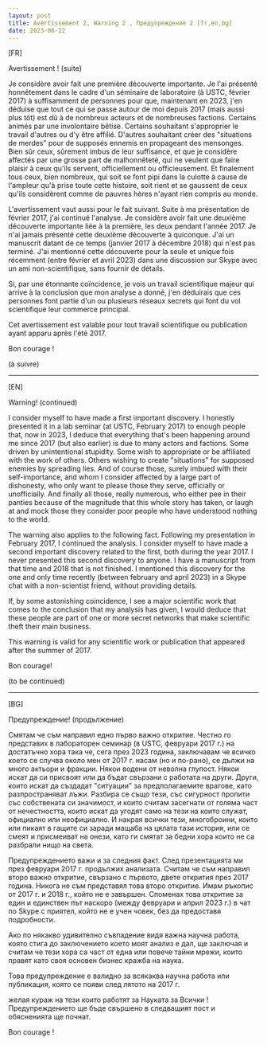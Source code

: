```yaml
---
layout: post  
title: Avertissement 2, Warning 2 , Предупреждение 2 [fr,en,bg]  
date: 2023-06-22
---
```


[FR]

Avertissement ! (suite)

Je considère avoir fait une première découverte importante. Je l'ai présenté honnêtement dans le cadre d'un séminaire de laboratoire (à USTC, février 2017) à suffisamment de personnes pour que, maintenant en 2023, j'en déduise que tout ce qui se passe autour de moi depuis 2017 (mais aussi plus tôt) est dû à de nombreux acteurs et de nombreuses factions. Certains animés par une involontaire bêtise. Certains souhaitant s'approprier le travail d'autres ou d'y être affilié. D'autres souhaitant créer des "situations de merdes" pour de supposés ennemis en propageant des mensonges. Bien sûr ceux, sûrement imbus de leur suffisance, et que je considère affectés par une grosse part de malhonnêteté, qui ne veulent que faire plaisir à ceux qu'ils servent, officiellement ou officieusement. Et finalement tous ceux, bien nombreux, qui soit se font pipi dans la culotte à cause de l'ampleur qu'à prise toute cette histoire, soit rient et se gaussent de ceux qu'ils considèrent comme de pauvres hères n'ayant rien compris au monde.

L'avertissement vaut aussi pour le fait suivant. Suite à ma présentation de février 2017, j'ai continué l'analyse. Je considère avoir fait une deuxième découverte importante liée à la première, les deux pendant l'année 2017. Je n'ai jamais présenté cette deuxième découverte à quiconque. J'ai un manuscrit datant de ce temps (janvier 2017 à décembre 2018) qui n'est pas terminé. J'ai mentionné cette découverte pour la seule et unique fois récemment (entre février et avril 2023) dans une discussion sur Skype avec un ami non-scientifique, sans fournir de détails.

Si, par une étonnante coïncidence, je vois un travail scientifique majeur qui arrive à la conclusion que mon analyse a donné, j'en déduirais que ces personnes font partie d'un ou plusieurs réseaux secrets qui font du vol scientifique leur commerce principal.

Cet avertissement est valable pour tout travail scientifique ou publication ayant apparu après l'été 2017.

Bon courage !

(à suivre)

---

[EN]

Warning! (continued)

I consider myself to have made a first important discovery. I honestly presented it in a lab seminar (at USTC, February 2017) to enough people that, now in 2023, I deduce that everything that's been happening around me since 2017 (but also earlier) is due to many actors and factions. Some driven by unintentional stupidity. Some wish to appropriate or be affiliated with the work of others. Others wishing to create "situations" for supposed enemies by spreading lies. And of course those, surely imbued with their self-importance, and whom I consider affected by a large part of dishonesty, who only want to please those they serve, officially or unofficially. And finally all those, really numerous, who either pee in their panties because of the magnitude that this whole story has taken, or laugh at and mock those they consider poor people who have understood nothing to the world.

The warning also applies to the following fact. Following my presentation in February 2017, I continued the analysis. I consider myself to have made a second important discovery related to the first, both during the year 2017. I never presented this second discovery to anyone. I have a manuscript from that time and 2018 that is not finished. I mentioned this discovery for the one and only time recently (between february and april 2023) in a Skype chat with a non-scientist friend, without providing details.

If, by some astonishing coincidence, I see a major scientific work that comes to the conclusion that my analysis has given, I would deduce that these people are part of one or more secret networks that make scientific theft their main business.

This warning is valid for any scientific work or publication that appeared after the summer of 2017.

Bon courage!

(to be continued)

---

[BG]

Предупреждение! (продължение)

Смятам че съм направил едно първо важно откритие. Честно го представих в лабораторен семинар (в USTC, февруари 2017 г.) на достатъчно хора така че, сега през 2023 година, заключавам че всичко което се случва около мен от 2017 г. насам (но и по-рано), се дължи на много актьори и фракции. Някои водени от неволна глупост. Някои искат да си присвоят или да бъдат свързани с работата на други. Други, които искат да създадат "ситуации" за предполагаемите врагове, като разпространяват лъжи. Разбира се също тези, със сигурност пропити със собствената си значимост, и които считам засегнати от голяма част от нечестността, които искат да угодят само на тези на които служат, официално или неофициално. И накрая всички тези, многоброини, които или пикаят в гащите си заради мащаба на цялата тази история, или се смеят и присмеиват на онези, като ги смятат за бедни хора които не са разбрали нищо на света.

Предупреждението важи и за следния факт. След презентацията ми през февруари 2017 г. продължих анализата. Считам че съм направил второ важно откритие, свързано с първото, двете открития през 2017 година. Никога не съм представял това второ откритие. Имам ръкопис от 2017 г. и 2018 г., който не е завършен. Споменах това откритие за един и единствен път наскоро (между февруари и април 2023 г.) в чат по Skype с приятел, който не е учен човек, без да предоставя подробности.

Ако по някакво удивително съвпадение видя важна научна работа, която стига до заключението което моят анализ е дал, ще заключая и считам че тези хора са част от една или повече тайни мрежи, които правят като своя основен бизнес кражба на наука.

Това предупреждение е валидно за всякаква научна работа или публикация, която се появи след лятото на 2017 г.

желая кураж на тези които работят за Науката за Всички !
Предупреждението ще бъде свършено в следващият пост и обясненията ще почнат.

Bon courage !
